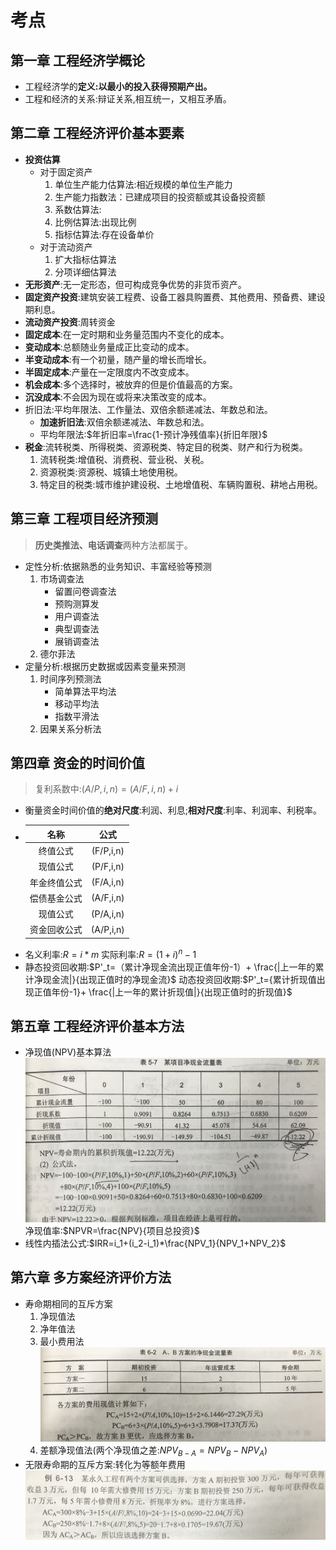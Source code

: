 # 考点
## 第一章 工程经济学概论
+ 工程经济学的**定义:以最小的投入获得预期产出。**
+ 工程和经济的关系:辩证关系,相互统一，又相互矛盾。
## 第二章 工程经济评价基本要素
+ **投资估算**
	+ 对于固定资产
		1. 单位生产能力估算法:相近规模的单位生产能力
		2. 生产能力指数法：已建成项目的投资额或其设备投资额
		3. 系数估算法:
		4. 比例估算法:出现比例
		5. 指标估算法:存在设备单价
	+ 对于流动资产
		1. 扩大指标估算法
		2. 分项详细估算法
+ **无形资产**:无一定形态，但可构成竞争优势的非货币资产。
+ **固定资产投资**:建筑安装工程费、设备工器具购置费、其他费用、预备费、建设期利息。
+ **流动资产投资**:周转资金
+ **固定成本**:在一定时期和业务量范围内不变化的成本。
+ **变动成本**:总额随业务量成正比变动的成本。
+ **半变动成本**:有一个初量，随产量的增长而增长。
+ **半固定成本**:产量在一定限度内不改变成本。
+ **机会成本**:多个选择时，被放弃的但是价值最高的方案。
+ **沉没成本**:不会因为现在或将来决策改变的成本。
+ 折旧法:平均年限法、工作量法、双倍余额递减法、年数总和法。
	+ **加速折旧法**:双倍余额递减法、年数总和法。
	+ 平均年限法:$年折旧率=\frac{1-预计净残值率}{折旧年限}$
+ **税金**:流转税类、所得税类、资源税类、特定目的税类、财产和行为税类。
	1. 流转税类:增值税、消费税、营业税、关税。
	2. 资源税类:资源税、城镇土地使用税。
	3. 特定目的税类:城市维护建设税、土地增值税、车辆购置税、耕地占用税。


## 第三章 工程项目经济预测
> **历史类推法、电话调查**两种方法都属于。
+ 定性分析:依据熟悉的业务知识、丰富经验等预测
	1. 市场调查法
		+ 留置问卷调查法
		+ 预购测算发
		+ 用户调查法
		+ 典型调查法
		+ 展销调查法
	2. 德尔菲法
+ 定量分析:根据历史数据或因素变量来预测
	1. 时间序列预测法
		+ 简单算法平均法
		+ 移动平均法
		+ 指数平滑法
	2. 因果关系分析法
## 第四章 资金的时间价值
> 复利系数中:$(A/P,i,n)=(A/F,i,n)+i$
+ 衡量资金时间价值的**绝对尺度**:利润、利息;**相对尺度**:利率、利润率、利税率。
+ |名称|公式|
  |:---:|:---:|
  |终值公式|(F/P,i,n)|
  |现值公式|(P/F,i,n)|
  |年金终值公式|(F/A,i,n)|
  |偿债基金公式|(A/F,i,n)|
  |现值公式|(P/A,i,n)|
  |资金回收公式|(A/P,i,n)|
+ 名义利率:$R=i*m$
  实际利率:$R=(1+i)^n-1$
+ 静态投资回收期:$P'_t=（累计净现金流出现正值年份-1）+ \frac{|上一年的累计净现金流|}{出现正值时的净现金流}$
	动态投资回收期:$P'_t={累计折现值出现正值年份-1}+ \frac{|上一年的累计折现值|}{出现正值时的折现值}$

## 第五章 工程经济评价基本方法
+ 净现值(NPV)基本算法![净现值计算](../img/工程经济学/净现值计算.png)
  净现值率:$NPVR=\frac{NPV}{项目总投资}$
+ 线性内插法公式:$IRR=i_1+(i_2-i_1)*\frac{NPV_1}{NPV_1+NPV_2}$

## 第六章 多方案经济评价方法
+ 寿命期相同的互斥方案
	1. 净现值法
	2. 净年值法
	3. 最小费用法![最小费用法](../img/工程经济学/最小费用法.png)
	4. 差额净现值法(两个净现值之差:$NPV_{B-A}=NPV_B-NPV_A$)
+ 无限寿命期的互斥方案:转化为等额年费用![无限寿命期互斥方案](../img/工程经济学/无限寿命期互斥方案.png)